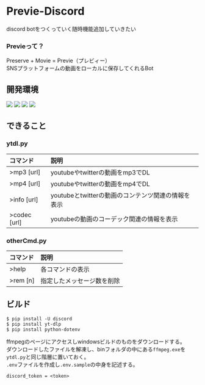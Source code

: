 # Previe-Discord
discord botをつくっていく随時機能追加していきたい
### Previeって？  
Preserve + Movie = Previe（プレビィー）  
SNSプラットフォームの動画をローカルに保存してくれるBot
## 開発環境
![](https://img.shields.io/badge/python-v3.10.6-blue)
![](https://img.shields.io/badge/pip-v22.2.2-blue)
![](https://img.shields.io/badge/discord.py-v1.7.3-blue)
![](https://img.shields.io/badge/yt--dlp-v2022.8.8-blue) 
## できること
### ytdl.py
| コマンド | 説明 |
|:--------------|:-----------|
| >mp3 [url] | youtubeやtwitterの動画をmp3でDL |
| >mp4 [url] | youtubeやtwitterの動画をmp4でDL |
| >info [url] | youtubeとtwitterの動画のコンテンツ関連の情報を表示 |
| >codec [url] | youtubeの動画のコーデック関連の情報を表示 |
### otherCmd.py
| コマンド | 説明 |
|:--------------|:-----------|
| >help | 各コマンドの表示 |
| >rem [n] | 指定したメッセージ数を削除 |
## ビルド
```
$ pip install -U discord
$ pip install yt-dlp
$ pip install python-dotenv
```
ffmpegのページにアクセスしwindowsビルドのものをダウンロードする。  
ダウンロードしたファイルを解凍し、binフォルダの中にある`ffmpeg.exe`を`ytdl.py`と同じ階層に置いておく。  
`.env`ファイルを作成し`.env.sample`の中身を記述する。
```
discord_token = <token>
```